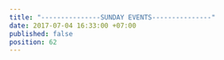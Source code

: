 ```yaml
---
title: "---------------SUNDAY EVENTS---------------"
date: 2017-07-04 16:33:00 +07:00
published: false
position: 62
---
```


